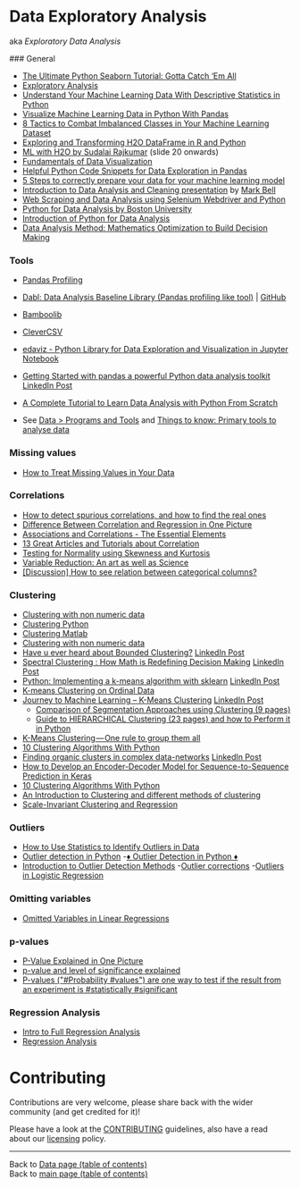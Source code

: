 # Data Exploratory Analysis

aka *_Exploratory Data Analysis_*

### General

- [The Ultimate Python Seaborn Tutorial: Gotta Catch ‘Em All](https://elitedatascience.com/python-seaborn-tutorial)
- [Exploratory Analysis](https://elitedatascience.com/exploratory-analysis)
- [Understand Your Machine Learning Data With Descriptive Statistics in Python](https://machinelearningmastery.com/understand-machine-learning-data-descriptive-statistics-python/)
- [Visualize Machine Learning Data in Python With Pandas](https://machinelearningmastery.com/visualize-machine-learning-data-python-pandas/)
- [8 Tactics to Combat Imbalanced Classes in Your Machine Learning Dataset](https://machinelearningmastery.com/tactics-to-combat-imbalanced-classes-in-your-machine-learning-dataset/)
- [Exploring and Transforming H2O DataFrame in R and Python](https://dzone.com/articles/exploring-amp-transforming-h2o-data-frame-in-r-and)
- [ML with H2O by Sudalai Rajkumar](https://www.slideshare.net/0xdata/machine-learning-with-h2o-114163519) (slide 20 onwards)
- [Fundamentals of Data Visualization](https://serialmentor.com/dataviz/)
- [Helpful Python Code Snippets for Data Exploration in Pandas](https://medium.com/@msalmon00/helpful-python-code-snippets-for-data-exploration-in-pandas-b7c5aed5ecb9)
- [5 Steps to correctly prepare your data for your machine learning model](https://towardsdatascience.com/5-steps-to-correctly-prep-your-data-for-your-machine-learning-model-c06c24762b73?gi=6b4a6895ab1)
- [Introduction to Data Analysis and Cleaning presentation](../presentations/data/01-mam-ml-study-group-meetup/Introduction_to_Data_Analysis_and_Cleaning.pdf) by [Mark Bell](http://www.nationalarchives.gov.uk/about/our-research-and-academic-collaboration/our-research-and-people/staff-profiles/mark-bell/)
- [Web Scraping and Data Analysis using Selenium Webdriver and Python](https://www.linkedin.com/posts/data-science-central_web-scraping-and-data-analysis-using-selenium-activity-6610199320656433153-xOOZ)
- [Python for Data Analysis by Boston University](https://www.linkedin.com/posts/nabihbawazir_python-for-data-analysis-activity-6610035849155440640-pLAs)
- [Introduction of Python for Data Analysis](https://www.linkedin.com/posts/nabihbawazir_python-for-data-analysis-activity-6605350672881721344-aE0_)
- [Data Analysis Method: Mathematics Optimization to Build Decision Making](https://www.linkedin.com/posts/data-science-central_data-analysis-method-mathematics-optimization-activity-6606212768343347201-vzat)

### Tools

- [Pandas Profiling](https://pandas-profiling.github.io/pandas-profiling/)
- [Dabl: Data Analysis Baseline Library (Pandas profiling like tool)](https://dabl.github.io/dev/) | [GitHub](https://github.com/dabl/dabl)
- [Bamboolib](./bamboolib.md)
- [CleverCSV](https://github.com/alan-turing-institute/CleverCSV)
- [edaviz - Python Library for Data Exploration and Visualization in Jupyter Notebook](https://www.youtube.com/watch?v=eYEeYv11YrQ)
- [Getting Started with pandas a powerful Python data analysis toolkit](https://www.datasciencecentral.com/profiles/blogs/getting-started-with-pandas-a-powerful-python-data-analysis) [LinkedIn Post](https://www.linkedin.com/posts/data-science-central_getting-started-with-pandas-a-powerful-python-activity-6651512263251410944-5bSl)
- [A Complete Tutorial to Learn Data Analysis with Python From Scratch](https://www.linkedin.com/posts/iamsivab_introduction-to-programming-in-pythonpdf-activity-6640574471667318784-yt-g)

- See [Data > Programs and Tools](./programs-and-tools.md#programs-and-tools) and [Things to know: Primary tools to analyse data](../things-to-know.md#primary-tools-to-analyse-data)

### Missing values

- [How to Treat Missing Values in Your Data](https://www.linkedin.com/posts/data-science-central_how-to-treat-missing-values-in-your-data-activity-6627609785242046464-A_69)

### Correlations

- [How to detect spurious correlations, and how to find the real ones](https://www.linkedin.com/posts/data-science-central_how-to-detect-spurious-correlations-and-activity-6623713080754913280-dU8f)
- [Difference Between Correlation and Regression in One Picture](https://www.linkedin.com/posts/data-science-central_difference-between-correlation-and-regression-activity-6615272465088204800-jr0V)
- [Associations and Correlations - The Essential Elements](https://www.linkedin.com/posts/data-science-central_associations-and-correlations-the-essential-activity-6609987641754570752-61fE)
- [13 Great Articles and Tutorials about Correlation](https://www.linkedin.com/posts/data-science-central_13-great-articles-and-tutorials-about-correlation-activity-6622173938812280832-Fa4a)
- [Testing for Normality using Skewness and Kurtosis](https://www.linkedin.com/posts/ashishpatel2604_artificialintelligence-deeplearning-datascience-activity-6603851612719026176-zx0u)
- [Variable Reduction: An art as well as Science](https://www.linkedin.com/posts/data-science-central_variable-reduction-an-art-as-well-as-science-activity-6607678425375342592-xrSp)
- [[Discussion] How to see relation between categorical columns?](https://www.facebook.com/groups/AnalyticsEdge/permalink/2578728952342061/)

### Clustering

- [Clustering with non numeric data](https://www.linkedin.com/posts/data-science-central_clustering-with-non-numeric-data-activity-6607783116335534080-aWRV)
- [Clustering Python](https://github.com/ACFaul/Clustering-Python)
- [Clustering Matlab](https://github.com/ACFaul/Clustering-Matlab)
- [Clustering with non numeric data](https://www.linkedin.com/posts/data-science-central_clustering-with-non-numeric-data-activity-6607783116335534080-aWRV)
- [Have u ever heard about Bounded Clustering?](https://towardsdatascience.com/bounded-clustering-7ac02128c893) [LinkedIn Post](https://www.linkedin.com/posts/ashishpatel2604_bounded-clustering-activity-6604231470691217408-Fhyn)
- [Spectral Clustering : How Math is Redefining Decision Making](https://www.datasciencecentral.com/profiles/blogs/spectral-clustering-how-math-is-redefining-decision-making) [LinkedIn Post](https://www.linkedin.com/posts/data-science-central_spectral-clustering-how-math-is-redefining-activity-6644369189828120576-R50H)
- [Python: Implementing a k-means algorithm with sklearn](https://www.datasciencecentral.com/profiles/blogs/python-implementing-a-k-means-algorithm-with-sklearn) [LinkedIn Post](https://www.linkedin.com/posts/vincentg_python-implementing-a-k-means-algorithm-activity-6646407378474450944-wDzH)
- [K-means Clustering on Ordinal Data](https://www.linkedin.com/posts/towards-data-science_k-means-clustering-on-ordinal-data-activity-6668777271676960768-bZ05)
- [Journey to Machine Learning – K-Means Clustering](https://www.linkedin.com/pulse/all-cheatsheets-one-place-vipul-patel/) [LinkedIn Post](https://www.linkedin.com/posts/vipulppatel_data-analytics-businessintelligence-activity-6640085732100710400-oGp7)
   - [Comparison of Segmentation Approaches using Clustering (9 pages)](https://www.linkedin.com/feed/update/urn:li:activity:6540091805428518912?lipi=urn%3Ali%3Apage%3Ad_flagship3_pulse_read%3BmoauZl5XRFyXpGV91RiG2w%3D%3D)
   - [Guide to HIERARCHICAL Clustering (23 pages) and how to Perform it in Python](https://www.linkedin.com/feed/update/urn:li:activity:6539263090955997184/) 
- [K-Means Clustering — One rule to group them all](https://www.linkedin.com/posts/towards-data-science_k-means-clusteringone-rule-to-group-them-activity-6654401590067245056-9k9d)
- [10 Clustering Algorithms With Python](https://machinelearningmastery.com/clustering-algorithms-with-python/)
- [Finding organic clusters in complex data-networks](https://www.datasciencecentral.com/profiles/blogs/finding-organic-clusters-in-complex-data-networks) [LinkedIn Post](https://www.linkedin.com/posts/data-science-central_finding-organic-clusters-in-complex-data-networks-activity-6650907272413274112-p-H7)
- [How to Develop an Encoder-Decoder Model for Sequence-to-Sequence Prediction in Keras](https://machinelearningmastery.com/develop-encoder-decoder-model-sequence-sequence-prediction-keras/)
- [10 Clustering Algorithms With Python](https://machinelearningmastery.com/clustering-algorithms-with-python/)
- [An Introduction to Clustering and different methods of clustering](https://www.linkedin.com/posts/data-science-central_an-introduction-to-clustering-and-different-activity-6657823846013419520-3o5Y)
- [Scale-Invariant Clustering and Regression](https://www.linkedin.com/posts/data-science-central_scale-invariant-clustering-and-regression-activity-6657477059243229184-1ibv)

### Outliers

- [How to Use Statistics to Identify Outliers in Data](https://machinelearningmastery.com/how-to-use-statistics-to-identify-outliers-in-data/)
- [Outlier detection in Python](https://www.linkedin.com/posts/vipulppatel_outlier-detection-python-ugcPost-6598802093908209664-ElRG)
-[️♦ Outlier Detection in Python ♦️](https://www.linkedin.com/posts/asif-bhat_outlier-detection-activity-6607207208516182016-LPbh)
- [Introduction to Outlier Detection Methods](https://www.linkedin.com/posts/data-science-central_introduction-to-outlier-detection-methods-activity-6607029146876985345-Bbup)
-[️Outlier corrections](https://towardsdatascience.com/ways-to-detect-and-remove-the-outliers-404d16608dba)
-[️Outliers in Logistic Regression](https://www.analyticbridge.datasciencecentral.com/forum/topics/outliers-in-logistic-regression)

### Omitting variables

- [Omitted Variables in Linear Regressions](https://www.linkedin.com/posts/data-science-central_omitted-variables-in-linear-regressions-activity-6617929973837680640-zfIw)

### p-values

- [P-Value Explained in One Picture](https://www.linkedin.com/posts/data-science-central_p-value-explained-in-one-picture-activity-6617794081072443392-BG7_)
- [p-value and level of significance explained](https://www.linkedin.com/posts/data-science-central_p-value-and-level-of-significance-explained-activity-6622189036842864640-lR81)
- [P-values ("#Probability #values") are one way to test if the result from an experiment is #statistically #significant](https://www.linkedin.com/posts/ashishpatel2604_probability-values-statistically-activity-6626119679092064257-MjD6)

### Regression Analysis

- [Intro to Full Regression Analysis](https://www.youtube.com/watch?v=W4w1XX4fCu0&feature=share&fbclid=IwAR0nJRz8v4MZhTa8AL-1XlIit7neb_vfD0JzdhKooLKD4pX-U9kl6bB6Hro)
- [Regression Analysis](https://bit.ly/2JzcOcb)

# Contributing

Contributions are very welcome, please share back with the wider community (and get credited for it)!

Please have a look at the [CONTRIBUTING](../CONTRIBUTING.md) guidelines, also have a read about our [licensing](../LICENSE.md) policy.

---

Back to [Data page (table of contents)](README.md)</br>
Back to [main page (table of contents)](../README.md)

